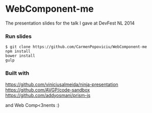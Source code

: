 WebComponent-me
===============
The presentation slides for the talk I gave at DevFest NL 2014

### Run slides
```shell
$ git clone https://github.com/CarmenPopoviciu/WebComponent-me
npm install
bower install
gulp
```

### Built with
https://github.com/viniciusalmeida/ninja-presentation
https://github.com/AVGP/code-sandbox
https://github.com/addyosmani/prism-js

and Web Comp<3nents :)